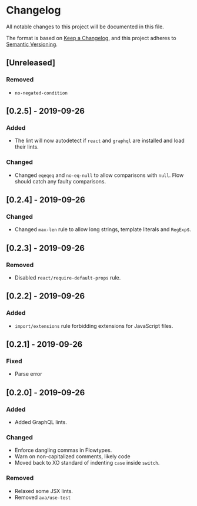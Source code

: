 # Changelog

All notable changes to this project will be documented in this file.

The format is based on [Keep a Changelog](https://keepachangelog.com/en/1.0.0/),
and this project adheres to [Semantic Versioning](https://semver.org/spec/v2.0.0.html).

## [Unreleased]
### Removed
- `no-negated-condition`

## [0.2.5] - 2019-09-26
### Added
- The lint will now autodetect if `react` and `graphql` are installed and load
  their lints.
### Changed
- Changed `eqeqeq` and `no-eq-null` to allow comparisons with `null`. Flow should
  catch any faulty comparisons.

## [0.2.4] - 2019-09-26
### Changed
- Changed `max-len` rule to allow long strings, template literals and `RegExp`s.

## [0.2.3] - 2019-09-26
### Removed
- Disabled `react/require-default-props` rule.

## [0.2.2] - 2019-09-26
### Added
- `import/extensions` rule forbidding extensions for JavaScript files.

## [0.2.1] - 2019-09-26
### Fixed
- Parse error

## [0.2.0] - 2019-09-26
### Added
- Added GraphQL lints.

### Changed
- Enforce dangling commas in Flowtypes.
- Warn on non-capitalized comments, likely code
- Moved back to XO standard of indenting `case` inside `switch`.

### Removed
- Relaxed some JSX lints.
- Removed `ava/use-test`
